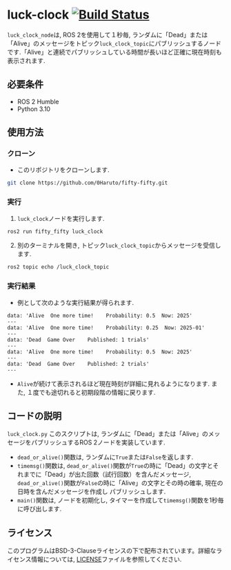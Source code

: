 # luck-clock [![Build Status](https://github.com/0Haruto/fifty-fifty/actions/workflows/test.yml/badge.svg)](https://github.com/0Haruto/fifty-fifty/actions/workflows/test.yml)

`luck_clock_node`は, ROS 2を使用して１秒毎, ランダムに「Dead」または「Alive」のメッセージをトピック`luck_clock_topic`にパブリッシュするノードです.「Alive」と連続でパブリッシュしている時間が長いほど正確に現在時刻も表示されます.

## 必要条件

- ROS 2 Humble
- Python 3.10

## 使用方法

### クローン
- このリポジトリをクローンします.
```Bash
git clone https://github.com/0Haruto/fifty-fifty.git
```

### 実行
1. `luck_clock`ノードを実行します.
```Bash
ros2 run fifty_fifty luck_clock
```

2. 別のターミナルを開き, トピック`luck_clock_topic`からメッセージを受信します.
```Bash
ros2 topic echo /luck_clock_topic
```
### 実行結果
- 例として次のような実行結果が得られます.
```
data: 'Alive  One more time!    Probability: 0.5  Now: 2025'
---
data: 'Alive  One more time!    Probability: 0.25  Now: 2025-01'
---
data: 'Dead  Game Over    Published: 1 trials'
---
data: 'Alive  One more time!    Probability: 0.5  Now: 2025'
---
data: 'Dead  Game Over    Published: 2 trials'
---
```
- `Alive`が続けて表示されるほど現在時刻が詳細に見れるようになります. また, １度でも途切れると初期段階の情報に戻ります.

## コードの説明
`luck_clock.py`
このスクリプトは, ランダムに「Dead」または「Alive」のメッセージをパブリッシュするROS 2ノードを実装しています.
- `dead_or_alive()`関数は, ランダムに`True`または`False`を返します.
- `timemsg()`関数は, `dead_or_alive()`関数が`True`の時に「Dead」の文字とそれまでに「Dead」が出た回数（試行回数）を含んだメッセージ, `dead_or_alive()`関数が`False`の時に「Alive」の文字とその時の確率, 現在の日時を含んだメッセージを作成し パブリッシュします.
- `main()`関数は, ノードを初期化し, タイマーを作成して`timemsg()`関数を1秒毎に呼び出します.

## ライセンス

このプログラムはBSD-3-Clauseライセンスの下で配布されています。詳細なライセンス情報については,  [LICENSE](LICENSE)ファイルを参照してください.
